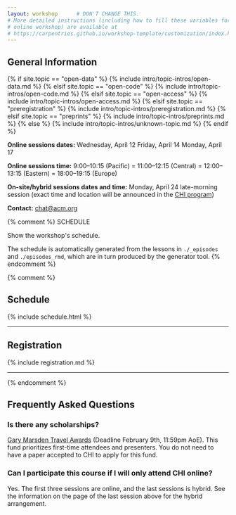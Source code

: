 ```yaml
---
layout: workshop      # DON'T CHANGE THIS.
# More detailed instructions (including how to fill these variables for an
# online workshop) are available at
# https://carpentries.github.io/workshop-template/customization/index.html
---
```


<h2 class='section-info' id="general">General Information</h2>

{% if site.topic == "open-data" %}
{% include intro/topic-intros/open-data.md %}
{% elsif site.topic == "open-code" %}
{% include intro/topic-intros/open-code.md %}
{% elsif site.topic == "open-access" %}
{% include intro/topic-intros/open-access.md %}
{% elsif site.topic == "preregistration" %} 
{% include intro/topic-intros/preregistration.md %} <!-- this file contains content under General Information -->
{% elsif site.topic == "preprints" %}
{% include intro/topic-intros/preprints.md %}
{% else %}
{% include intro/topic-intros/unknown-topic.md %}
{% endif %}



<p id="when">
  <strong>Online sessions dates:</strong>
  Wednesday, April 12
  Friday, April 14
  Monday, April 17
</p>
<p>
  <strong>Online sessions time:</strong>
    9:00–10:15 (Pacific) = 11:00–12:15 (Central) = 12:00–13:15 (Eastern) = 18:00–19:15 (Europe)
</p>
<strong>On-site/hybrid sessions dates and time:</strong> Monday, April 24 late-morning session (exact time and location will be announced in the <a href="https://chi2023.acm.org/program/">CHI program</a>)

<!-- <p>
  <strong>Calendar entries:</strong>
  <ul>
    <li>
      <a href="https://drive.google.com/file/d/19fGGn9XhkRVOPYCzuZoXvqY-xiRukE3a/view?usp=sharing" target="_blank">iCal (all)</a>
    </li>
    <li>
      Google Calendar or Outlook: 
      <a href="https://www.worldtimebuddy.com/?qm=1&lid=2657896,5391959,5128581,4335045&h=2657896&date=2022-4-18&sln=18-19.5&hf=1" target="_blank">Day 1</a>,
      <a href="https://www.worldtimebuddy.com/?qm=1&lid=2657896,5391959,5128581,4335045&h=2657896&date=2022-4-20&sln=18-19.5&hf=1" target="_blank">Day 2</a>,
      <a href="https://www.worldtimebuddy.com/?qm=1&lid=2657896,5391959,5128581,4335045&h=2657896&date=2022-4-22&sln=18-19.5&hf=1" target="_blank">Day 3</a>, and
      <a href="https://www.worldtimebuddy.com/?qm=1&lid=2657896,5391959,5128581,4335045&h=2657896&date=2022-4-29&sln=18-19.5&hf=1" target="_blank">Day 4</a>. <br/>
      <small> (Note: World Time Buddy supports 30-minute chunks, so the calendar entries download from there will be 15 minutes longer than the actual time.)</small>
    </li>
  </ul>
</p> -->



<p id="contact">
  <strong>Contact:</strong>
  <a class='contact-info' href='mailto:chat@acm.org?subject=[CHI Course]'>chat@acm.org</a>
</p>

  <!-- <hr/> -->

{% comment %}
SCHEDULE

Show the workshop's schedule.

The schedule is automatically generated from the lessons in `./_episodes` and `./episodes_rmd`, which are in turn produced by the generator tool.
{% endcomment %}

{% comment %}
<h2 class='section-info' id="schedule">Schedule</h2> 

{% include schedule.html %}

<!-- 📅 Calendar entries for these dates are available in the <strong>General Information</strong> section above. -->
<hr/>

<h2 class='section-info' id="registration">Registration</h2> 

{% include registration.md %}
<hr/>
{% endcomment %}



<h2 class='section-info' id="faq">Frequently Asked Questions</h2> 

### Is there any scholarships?
[Gary Marsden Travel Awards](https://sigchi.submittable.com/submit/165150/gary-marsden-travel-awards) (Deadline February 9th, 11:59pm AoE). This fund prioritizes first-time attendees and presenters. You do not need to have a paper accepted to CHI to apply for this fund.

### Can I participate this course if I will only attend CHI online?
Yes. The first three sessions are online, and the last sessions is hybrid. See the information on the page of the last session above for the hybrid arrangement.




